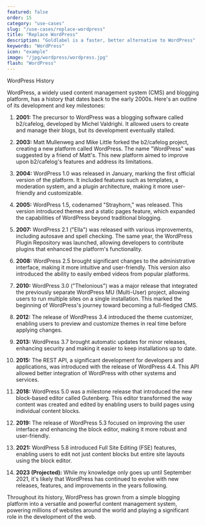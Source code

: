 ```yaml
---
featured: false
order: 15
category: "use-cases"
slug: "/use-cases/replace-wordpress"
title: "Replace WordPress"
description: "Goldlabel is a faster, better alternative to WordPress"
keywords: "WordPress"
icon: "example"
image: "/jpg/wordpress/wordpress.jpg"
flash: "WordPress"
---
```

WordPress History

WordPress, a widely used content management system (CMS) and blogging platform, has a history that dates back to the early 2000s. Here's an outline of its development and key milestones:

1. **2001:** The precursor to WordPress was a blogging software called b2/cafelog, developed by Michel Valdrighi. It allowed users to create and manage their blogs, but its development eventually stalled.

2. **2003:** Matt Mullenweg and Mike Little forked the b2/cafelog project, creating a new platform called WordPress. The name "WordPress" was suggested by a friend of Matt's. This new platform aimed to improve upon b2/cafelog's features and address its limitations.

3. **2004:** WordPress 1.0 was released in January, marking the first official version of the platform. It included features such as templates, a moderation system, and a plugin architecture, making it more user-friendly and customizable.

4. **2005:** WordPress 1.5, codenamed "Strayhorn," was released. This version introduced themes and a static pages feature, which expanded the capabilities of WordPress beyond traditional blogging.

5. **2007:** WordPress 2.1 ("Ella") was released with various improvements, including autosave and spell checking. The same year, the WordPress Plugin Repository was launched, allowing developers to contribute plugins that enhanced the platform's functionality.

6. **2008:** WordPress 2.5 brought significant changes to the administrative interface, making it more intuitive and user-friendly. This version also introduced the ability to easily embed videos from popular platforms.

7. **2010:** WordPress 3.0 ("Thelonious") was a major release that integrated the previously separate WordPress MU (Multi-User) project, allowing users to run multiple sites on a single installation. This marked the beginning of WordPress's journey toward becoming a full-fledged CMS.

8. **2012:** The release of WordPress 3.4 introduced the theme customizer, enabling users to preview and customize themes in real time before applying changes.

9. **2013:** WordPress 3.7 brought automatic updates for minor releases, enhancing security and making it easier to keep installations up to date.

10. **2015:** The REST API, a significant development for developers and applications, was introduced with the release of WordPress 4.4. This API allowed better integration of WordPress with other systems and services.

11. **2018:** WordPress 5.0 was a milestone release that introduced the new block-based editor called Gutenberg. This editor transformed the way content was created and edited by enabling users to build pages using individual content blocks.

12. **2019:** The release of WordPress 5.3 focused on improving the user interface and enhancing the block editor, making it more robust and user-friendly.

13. **2021:** WordPress 5.8 introduced Full Site Editing (FSE) features, enabling users to edit not just content blocks but entire site layouts using the block editor.

14. **2023 (Projected):** While my knowledge only goes up until September 2021, it's likely that WordPress has continued to evolve with new releases, features, and improvements in the years following.

Throughout its history, WordPress has grown from a simple blogging platform into a versatile and powerful content management system, powering millions of websites around the world and playing a significant role in the development of the web.